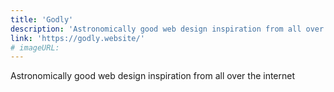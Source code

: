 ```yaml
---
title: 'Godly'
description: 'Astronomically good web design inspiration from all over the internet'
link: 'https://godly.website/'
# imageURL:
---
```

Astronomically good web design inspiration from all over the internet